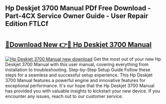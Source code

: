 ## Hp Deskjet 3700 Manual PDf Free Download - Part-4CX Service Owner Guide - User Repair Edition FTLCf

# <h2><a href="http://bc14824.oget.top/?id=Hp+Deskjet+3700+Manual">🔗Download New 👉🔴 Hp Deskjet 3700 Manual</a></h2>

[![Hp Deskjet 3700 Manual new download](https://i.imgur.com/5g1atiW.png)](http://bc14824.oget.top/?id=Hp+Deskjet+3700+Manual)
Get the most out of your new Hp Deskjet 3700 Manual with this user manual, covering everything from installation to troubleshooting. Step-by-Step Setup Guide Follow these steps for a seamless and successful setup experience. This Hp Deskjet 3700 Manual features a powerful engine and innovative features for exceptional performance. It's our hope that the Hp Deskjet 3700 Manual has provided you with valuable insights to kickstart your new device. If you encounter any issues, reach out to our customer service.
